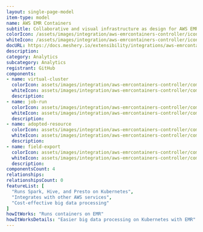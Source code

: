 ```yaml
---
layout: single-page-model
item-type: model
name: AWS EMR Containers
subtitle: Collaborative and visual infrastructure as design for AWS EMR Containers
colorIcon: /assets/images/integration/aws-emrcontainers-controller/icons/color/aws-emrcontainers-controller-color.svg
whiteIcon: /assets/images/integration/aws-emrcontainers-controller/icons/white/aws-emrcontainers-controller-white.svg
docURL: https://docs.meshery.io/extensibility/integrations/aws-emrcontainers-controller
description: 
category: Analytics
subcategory: Analytics
registrant: GitHub
components: 
- name: virtual-cluster
  colorIcon: assets/images/integration/aws-emrcontainers-controller/components/virtual-cluster/icons/color/virtual-cluster-color.svg
  whiteIcon: assets/images/integration/aws-emrcontainers-controller/components/virtual-cluster/icons/white/virtual-cluster-white.svg
  description: 
- name: job-run
  colorIcon: assets/images/integration/aws-emrcontainers-controller/components/job-run/icons/color/job-run-color.svg
  whiteIcon: assets/images/integration/aws-emrcontainers-controller/components/job-run/icons/white/job-run-white.svg
  description: 
- name: adopted-resource
  colorIcon: assets/images/integration/aws-emrcontainers-controller/components/adopted-resource/icons/color/adopted-resource-color.svg
  whiteIcon: assets/images/integration/aws-emrcontainers-controller/components/adopted-resource/icons/white/adopted-resource-white.svg
  description: 
- name: field-export
  colorIcon: assets/images/integration/aws-emrcontainers-controller/components/field-export/icons/color/field-export-color.svg
  whiteIcon: assets/images/integration/aws-emrcontainers-controller/components/field-export/icons/white/field-export-white.svg
  description: 
componentsCount: 4
relationships: 
relationshipsCount: 0
featureList: [
  "Runs Spark, Hive, and Presto on Kubernetes",
  "Integrates with other AWS services",
  "Cost-effective big data processing"
]
howItWorks: "Runs containers on EMR"
howItWorksDetails: "Easier big data processing on Kubernetes with EMR"
---
```


